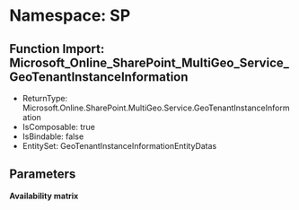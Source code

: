 # Namespace: SP

## Function Import: Microsoft_Online_SharePoint_MultiGeo_Service_GeoTenantInstanceInformation

- ReturnType: Microsoft.Online.SharePoint.MultiGeo.Service.GeoTenantInstanceInformation
- IsComposable: true
- IsBindable: false
- EntitySet: GeoTenantInstanceInformationEntityDatas

## Parameters

**Availability matrix**

